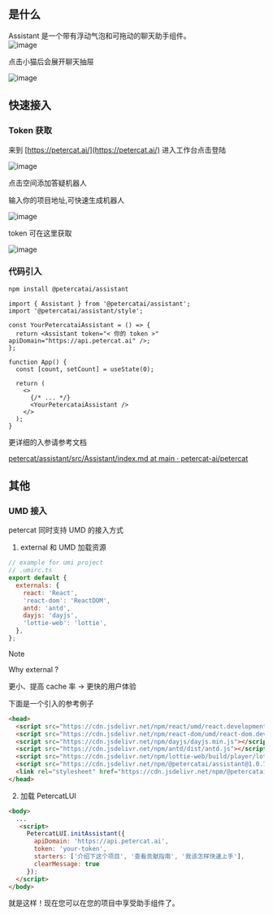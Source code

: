 ## 是什么

Assistant 是一个带有浮动气泡和可拖动的聊天助手组件。  
![image](https://github.com/user-attachments/assets/abb03434-792a-4b19-b88e-a6e91d60eb92)

点击小猫后会展开聊天抽屉

![image](https://github.com/user-attachments/assets/4d396121-ca2d-42ab-828b-80f4a529e278)

## 快速接入

### Token 获取

来到 [https://petercat.ai/](https://petercat.ai/) 进入工作台点击登陆

![image](https://github.com/user-attachments/assets/35bb6659-8a8d-4894-ae4a-4869bffd9967)

点击空间添加答疑机器人

输入你的项目地址,可快速生成机器人

![image](https://github.com/user-attachments/assets/4aac8b0f-52ce-4198-b4d5-90afbfbd6fed)

token 可在这里获取

![image](https://github.com/user-attachments/assets/36d8132a-23ed-4582-b45b-94ac9b15f34d)

### 代码引入

```zsh
npm install @petercatai/assistant
```

```tsx
import { Assistant } from '@petercatai/assistant';
import '@petercatai/assistant/style';

const YourPetercataiAssistant = () => {
  return <Assistant token="< 你的 token >"  apiDomain="https://api.petercat.ai" />;
};

function App() {
  const [count, setCount] = useState(0);

  return (
    <>
      {/* ... */}
      <YourPetercataiAssistant />
    </>
  );
}
```

更详细的入参请参考文档

[petercat/assistant/src/Assistant/index.md at main · petercat-ai/petercat](https://github.com/petercat-ai/petercat/blob/main/assistant/src/Assistant/index.md#api)

## 其他

### UMD 接入

petercat 同时支持 UMD 的接入方式

1. external 和 UMD 加载资源

```js
// example for umi project
// .umirc.ts
export default {
  externals: {
    react: 'React',
    'react-dom': 'ReactDOM',
    antd: 'antd',
    dayjs: 'dayjs',
    'lottie-web': 'lottie',
  },
};
```

> [!NOTE]
> Why external ?
>
> 更小、提高 cache 率 -> 更快的用户体验

下面是一个引入的参考例子

```html
<head>
  <script src="https://cdn.jsdelivr.net/npm/react/umd/react.development.js"></script>
  <script src="https://cdn.jsdelivr.net/npm/react-dom/umd/react-dom.development.js"></script>
  <script src="https://cdn.jsdelivr.net/npm/dayjs/dayjs.min.js"></script>
  <script src="https://cdn.jsdelivr.net/npm/antd/dist/antd.js"></script>
  <script src="https://cdn.jsdelivr.net/npm/lottie-web/build/player/lottie.js"></script>
  <script src="https://cdn.jsdelivr.net/npm/@petercatai/assistant@1.0.7/dist/umd/assistant.min.js"></script>
  <link rel="stylesheet" href="https://cdn.jsdelivr.net/npm/@petercatai/assistant@1.0.7/dist/umd/assistant.min.css">
</head>
```

2. 加载 PetercatLUI

```html
<body>
  ...
   <script>
     PetercatLUI.initAssistant({
       apiDomain: 'https://api.petercat.ai',
       token: 'your-token',
       starters: ['介绍下这个项目', '查看贡献指南', '我该怎样快速上手'],
       clearMessage: true
     });
  </script>
</body>
```

就是这样！现在您可以在您的项目中享受助手组件了。
